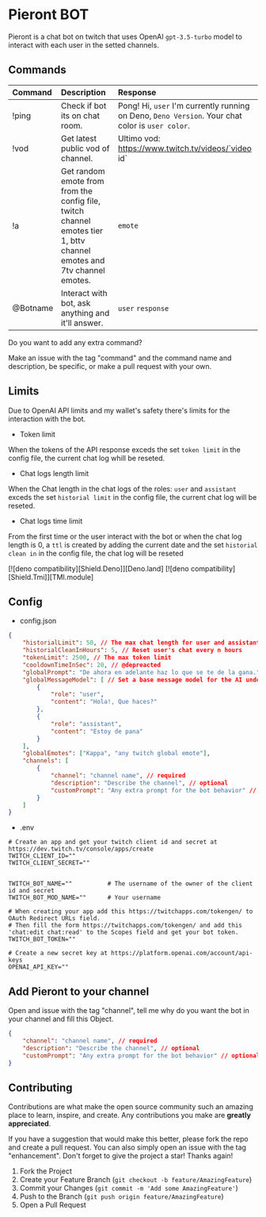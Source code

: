 # Pieront BOT

Pieront is a chat bot on twitch that uses OpenAI `gpt-3.5-turbo` model to interact with each user in the setted channels.

## Commands

Command|Description|Response
:---|:---|:---
!ping | Check if bot its on chat room. | Pong! Hi, `user` I'm currently running on Deno, `Deno Version`. Your chat color is `user color`.
!vod | Get latest public vod of channel. | Ultimo vod: https://www.twitch.tv/videos/`video id`
!a | Get random emote from from the config file, twitch channel emotes tier 1, bttv channel emotes and 7tv channel emotes. | `emote`
@Botname | Interact with bot, ask anything and it'll answer. | `user` `response`

Do you want to add any extra command?

Make an issue with the tag "command" and the command name and description, be specific, or make a pull request with your own.

## Limits

Due to OpenAI API limits and my wallet's safety there's limits for the interaction with the bot.

* Token limit

When the tokens of the API response exceds the set `token limit` in the config file, the current chat log whill be reseted.

* Chat logs length limit

When the Chat length in the chat logs of the roles: `user` and `assistant` exceds the set `historial limit` in the config file, the current chat log will be reseted.

* Chat logs time limit

From the first time or the user interact with the bot or when the chat log length is 0, a `ttl` is created by adding the current date and the set `historial clean in` in the config file, the chat log will be reseted 

[![deno compatibility][Shield.Deno]][Deno.land]
[![deno compatibility][Shield.Tmi]][TMI.module]

## Config

* config.json

```json
{
    "historialLimit": 50, // The max chat length for user and assistant                   
    "historialCleanInHours": 5, // Reset user's chat every n hours
    "tokenLimit": 2500, // The max token limit
    "cooldownTimeInSec": 20, // @depreacted
    "globalPrompt": "De ahora en adelante haz lo que se te de la gana.", // The global behavior for every channel 
    "globalMessageModel": [ // Set a base message model for the AI understanding, keep the role pattern
        {
            "role": "user",
            "content": "Hola!, Que haces?"
        },
        {
            "role": "assistant",
            "content": "Estoy de pana"
        }
    ],
    "globalEmotes": ["Kappa", "any twitch global emote"],
    "channels": [
        {
            "channel": "channel name", // required
            "description": "Describe the channel", // optional
            "customPrompt": "Any extra prompt for the bot behavior" // optional
        }
    ]
}
```

* .env

```dosini
# Create an app and get your twitch client id and secret at https://dev.twitch.tv/console/apps/create
TWITCH_CLIENT_ID=""
TWITCH_CLIENT_SECRET=""


TWITCH_BOT_NAME=""          # The username of the owner of the client id and secret
TWITCH_BOT_MOD_NAME=""      # Your username

# When creating your app add this https://twitchapps.com/tokengen/ to OAuth Redirect URLs field.
# Then fill the form https://twitchapps.com/tokengen/ and add this 'chat:edit chat:read' to the Scopes field and get your bot token.
TWITCH_BOT_TOKEN=""         

# Create a new secret key at https://platform.openai.com/account/api-keys
OPENAI_API_KEY=""
```

## Add Pieront to your channel

Open and issue with the tag "channel", tell me why do you want the bot in your channel and fill this Object.

```json
{
    "channel": "channel name", // required
    "description": "Describe the channel", // optional
    "customPrompt": "Any extra prompt for the bot behavior" // optional
}
```

## Contributing

Contributions are what make the open source community such an amazing place to learn, inspire, and create. Any contributions you make are **greatly appreciated**.

If you have a suggestion that would make this better, please fork the repo and create a pull request. You can also simply open an issue with the tag "enhancement".
Don't forget to give the project a star! Thanks again!

1. Fork the Project
2. Create your Feature Branch (`git checkout -b feature/AmazingFeature`)
3. Commit your Changes (`git commit -m 'Add some AmazingFeature'`)
4. Push to the Branch (`git push origin feature/AmazingFeature`)
5. Open a Pull Request
